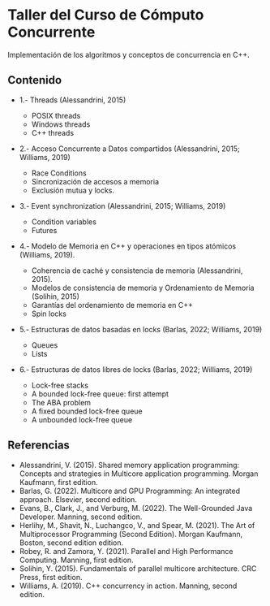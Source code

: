 # Taller del Curso de Cómputo Concurrente

Implementación de los algoritmos y conceptos de concurrencia en C++.

## Contenido

* 1.- Threads (Alessandrini, 2015)
    - POSIX threads
    - Windows threads
    - C++ threads

* 2.- Acceso Concurrente a Datos compartidos (Alessandrini, 2015; Williams, 2019)
    - Race Conditions
    - Sincronización de accesos a memoria
    - Exclusión mutua y locks.

* 3.- Event synchronization (Alessandrini, 2015; Williams, 2019)
    - Condition variables
    - Futures

* 4.- Modelo de Memoria en C++ y operaciones en tipos atómicos (Williams, 2019).
    - Coherencia de caché y consistencia de memoria (Alessandrini, 2015).
    - Modelos de consistencia de memoria y Ordenamiento de Memoria (Solihin, 2015)
    - Garantı́as del ordenamiento de memoria en C++
    - Spin locks

* 5.- Estructuras de datos basadas en locks (Barlas, 2022; Williams, 2019)
    - Queues
    - Lists

* 6.- Estructuras de datos libres de locks (Barlas, 2022; Williams, 2019)
    - Lock-free stacks
    - A bounded lock-free queue: first attempt
    - The ABA problem
    - A fixed bounded lock-free queue
    - A unbounded lock-free queue


## Referencias
* Alessandrini, V. (2015). Shared memory application programming: Concepts and strategies in Multicore application programming. Morgan Kaufmann, first edition.
* Barlas, G. (2022). Multicore and GPU Programming: An integrated approach. Elsevier, second edition.
* Evans, B., Clark, J., and Verburg, M. (2022). The Well-Grounded Java Developer. Manning, second edition.
* Herlihy, M., Shavit, N., Luchangco, V., and Spear, M. (2021). The Art of Multiprocessor Programming (Second Edition). Morgan Kaufmann, Boston, second edition edition.
* Robey, R. and Zamora, Y. (2021). Parallel and High Performance Computing. Manning, first edition.
* Solihin, Y. (2015). Fundamentals of parallel multicore architecture. CRC Press, first edition.
* Williams, A. (2019). C++ concurrency in action. Manning, second edition.